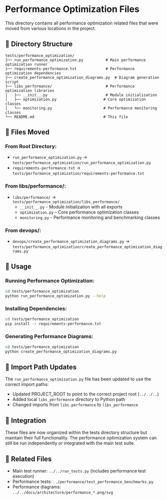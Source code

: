 # Performance Optimization Files

This directory contains all performance optimization related files that were moved from various locations in the project.

## 📁 Directory Structure

```
tests/performance_optimization/
├── run_performance_optimization.py          # Main performance optimization runner
├── requirements-performance.txt             # Performance optimization dependencies
├── create_performance_optimization_diagrams.py  # Diagram generation script
├── libs_performance/                        # Performance optimization libraries
│   ├── __init__.py                          # Module initialization
│   ├── optimization.py                     # Core optimization classes
│   └── monitoring.py                       # Performance monitoring classes
└── README.md                               # This file
```

## 🚀 Files Moved

### From Root Directory:
- `run_performance_optimization.py` → `tests/performance_optimization/run_performance_optimization.py`
- `requirements-performance.txt` → `tests/performance_optimization/requirements-performance.txt`

### From libs/performance/:
- `libs/performance/` → `tests/performance_optimization/libs_performance/`
  - `__init__.py` - Module initialization with all exports
  - `optimization.py` - Core performance optimization classes
  - `monitoring.py` - Performance monitoring and benchmarking classes

### From devops/:
- `devops/create_performance_optimization_diagrams.py` → `tests/performance_optimization/create_performance_optimization_diagrams.py`

## 🔧 Usage

### Running Performance Optimization:
```bash
cd tests/performance_optimization
python run_performance_optimization.py --help
```

### Installing Dependencies:
```bash
cd tests/performance_optimization
pip install -r requirements-performance.txt
```

### Generating Performance Diagrams:
```bash
cd tests/performance_optimization
python create_performance_optimization_diagrams.py
```

## 📝 Import Path Updates

The `run_performance_optimization.py` file has been updated to use the correct import paths:
- Updated PROJECT_ROOT to point to the correct project root (`../../..`)
- Added local `libs_performance` directory to Python path
- Changed imports from `libs.performance` to `libs_performance`

## 🎯 Integration

These files are now organized within the tests directory structure but maintain their full functionality. The performance optimization system can still be run independently or integrated with the main test suite.

## 🔗 Related Files

- Main test runner: `../../run_tests.py` (includes performance test execution)
- Performance tests: `../performance/test_performance_benchmarks.py`
- Performance diagrams: `../../docs/architecture/performance_*.png/svg`